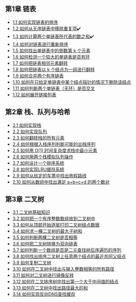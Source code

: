 ## 第1章 链表
* <a href="">1.1  如何实现链表的排序</a>
* <a href="https://github.com/hhe0/algorithm-interview/blob/master/chap1/1.2/md/1.2.md">1.2  如何从无序链表中移除重复项</a>✔️
* <a href="https://github.com/hhe0/algorithm-interview/blob/master/chap1/1.3/md/1.3.md">1.3  如何计算两个单链表所代表的数之和</a>✔️
* <a href="">1.4  如何对链表进行重新排序</a>
* <a href="">1.5  如何找出单链表中的倒数第 k 个元素</a>
* <a href="">1.6  如何检测一个较大的单链表是否有环</a> 
* <a href="">1.7  如何把链表相邻元素翻转</a>
* <a href="">1.8  如何把链表以 k 个结点为一组进行翻转</a>
* <a href="">1.9  如何合并两个有序链表</a>
* <a href="">1.10 如何在只给定单链表中某个结点指针的情况下删除该结点</a>
* <a href="">1.11 如何判断两个单链表（无环）是否交叉</a>
* <a href="">1.12 如何展开链接列表</a>

## 第2章 栈、队列与哈希
* <a href="">2.1  如何实现栈</a> 
* <a href="">2.2  如何实现队列</a> 
* <a href="">2.3  如何翻转栈的所有元素</a> 
* <a href="">2.4  如何根据入栈序列判断可能的出栈序列</a> 
* <a href="">2.5  如何用 O(1) 时间复杂度求栈中最小元素</a> 
* <a href="">2.6  如何用两个栈模拟队列操作</a> 
* <a href="">2.7  如何设计一个排序系统</a> 
* <a href="">2.8  如何实现LRU缓存系统</a> 
* <a href="">2.9  如何从给定的车票中找出旅程路线</a> 
* <a href="">2.10 如何从数组中找出满足 a+b=c+d 的两个数对</a>
 
## 第3章 二叉树
* <a href="">3.1  二叉树基础知识</a> 
* <a href="">3.2  如何把一个有序整数数组放到二叉树中</a> 
* <a href="">3.3  如何从顶部开始逐层打印二叉树结点数据</a> 
* <a href="">3.4  如何求一棵二叉树的最大子树和</a> 
* <a href="">3.5  如何判断两棵二叉树是否相等</a> 
* <a href="">3.6  如何把二叉树转换为双向链表</a> 
* <a href="">3.7  如何判断一个数组是否是二元查找树后序遍历的序列</a> 
* <a href="">3.8  如何找出排序二叉树上任意两个结点的最近共同父结点</a> 
* <a href="">3.9  如何复制二叉树</a> 
* <a href="">3.10 如何在二叉树中找出与输入整数相等的所有路径</a> 
* <a href="">3.11 如何对二叉树进行镜像反转</a> 
* <a href="">3.12 如何在二叉排序树中找出第一个大于中间值的结点</a> 
* <a href="">3.13 如何在二叉树中找出路径最大的和</a> 
* <a href="">3.14 如何实现反向DNS查找缓存</a> 
